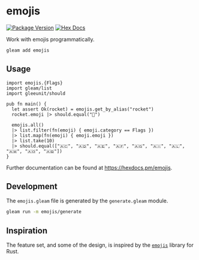 # emojis

[![Package Version](https://img.shields.io/hexpm/v/emojis)](https://hex.pm/packages/emojis)
[![Hex Docs](https://img.shields.io/badge/hex-docs-ffaff3)](https://hexdocs.pm/emojis/)

Work with emojis programmatically.

```sh
gleam add emojis
```

## Usage

```gleam
import emojis.{Flags}
import gleam/list
import gleeunit/should

pub fn main() {
  let assert Ok(rocket) = emojis.get_by_alias("rocket")
  rocket.emoji |> should.equal("🚀")

  emojis.all()
  |> list.filter(fn(emoji) { emoji.category == Flags })
  |> list.map(fn(emoji) { emoji.emoji })
  |> list.take(10)
  |> should.equal(["🇦🇨", "🇦🇩", "🇦🇪", "🇦🇫", "🇦🇬", "🇦🇮", "🇦🇱", "🇦🇲", "🇦🇴", "🇦🇶"])
}
```

Further documentation can be found at <https://hexdocs.pm/emojis>.

## Development

The `emojis.gleam` file is generated by the `generate.gleam` module.

```sh
gleam run -m emojis/generate
```

## Inspiration

The feature set, and some of the design, is inspired by the
[`emojis`](https://github.com/rossmacarthur/emojis) library for Rust.
